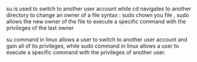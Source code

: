su is used to switch to another user account while cd navigates to another directory
to change an owner of a file syntax : sudo chown you file , 
sudo allows the new owner of the file to execute a specific command with the privileges of the last owner

su command in linux allows a user to switch to another user account and gain all of its privileges, while sudo command in linux allows a user to execute a specific command with the privileges of another user.


